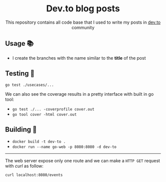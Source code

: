 <h1 align='center'>Dev.to blog posts</h1>

<p align='center'>This repository contains all code base that I used to write my posts in <a href="https://dev.to/chseki">dev.to</a> community</p>

## Usage :books:

- I create the branches with the name similar to the **title** of the post

## Testing :scroll:

`go test ./usecases/...`

We can also see the coverage results in a pretty interface with built in go tool:

- `go test ./... -coverprofile cover.out`
- `go tool cover -html cover.out`

## Building :whale:

- `docker build -t dev-to .`
- `docker run --name go-web -p 8080:8080 -d dev-to`

---

The web server expose only one route and we can make a `HTTP GET` request with _curl_ as follow:

```sh
curl localhost:8080/events
```

